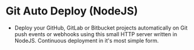 # Git Auto Deploy (NodeJS)
- Deploy your GitHub, GitLab or Bitbucket projects automatically on Git push events or webhooks using this small HTTP server written in NodeJS. Continuous deployment in it's most simple form.